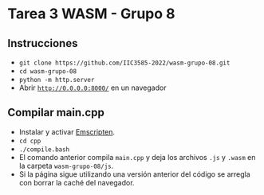 # Tarea 3 WASM - Grupo 8
## Instrucciones
- `git clone https://github.com/IIC3585-2022/wasm-grupo-08.git`
- `cd wasm-grupo-08`
- `python -m http.server`
- Abrir [`http://0.0.0.0:8000/`](http://0.0.0.0:8000/) en un navegador

## Compilar main.cpp
- Instalar y activar [Emscripten](https://emscripten.org/docs/getting_started/downloads.html).
- `cd cpp`
- `./compile.bash`
- El comando anterior compila `main.cpp` y deja los archivos `.js` y `.wasm` en la carpeta `wasm-grupo-08/js`.
- Si la página sigue utilizando una versión anterior del código se arregla con borrar la caché del navegador.
